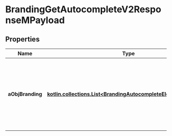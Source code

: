 
# BrandingGetAutocompleteV2ResponseMPayload

## Properties
| Name | Type | Description | Notes |
| ------------ | ------------- | ------------- | ------------- |
| **aObjBranding** | [**kotlin.collections.List&lt;BrandingAutocompleteElementResponse&gt;**](BrandingAutocompleteElementResponse.md) | An array of Branding object containing the description, ID and active status about the element. |  |



